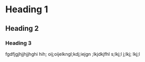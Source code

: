 # Heading 1
## Heading 2
### Heading 3
fgdfjgjhjjhjjhghi hih; oij;oijelkngl;kdj;iejgn ;lkjdkjfhl s;lkj;l j;lkj; lkj;l